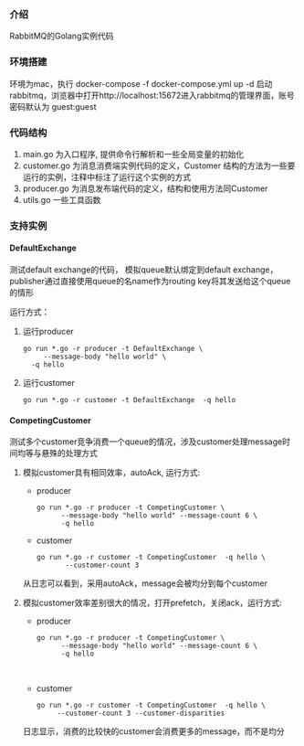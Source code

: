 ### 介绍

RabbitMQ的Golang实例代码

### 环境搭建

环境为mac，执行 docker-compose -f docker-compose.yml up -d 启动rabbitmq，浏览器中打开http://localhost:15672进入rabbitmq的管理界面，账号密码默认为 guest:guest

### 代码结构

1. main.go 为入口程序, 提供命令行解析和一些全局变量的初始化
2. customer.go 为消息消费端实例代码的定义，Customer 结构的方法为一些要运行的实例，注释中标注了运行这个实例的方式
3. producer.go 为消息发布端代码的定义，结构和使用方法同Customer
4. utils.go 一些工具函数

### 支持实例

#### DefaultExchange

测试default exchange的代码， 模拟queue默认绑定到default exchange， publisher通过直接使用queue的名name作为routing key将其发送给这个queue的情形

运行方式：

1. 运行producer

   ```shell
   go run *.go -r producer -t DefaultExchange \
        --message-body "hello world" \
   	 -q hello
   ```

2. 运行customer

   ```shell
   go run *.go -r customer -t DefaultExchange  -q hello
   ```

#### CompetingCustomer

测试多个customer竞争消费一个queue的情况，涉及customer处理message时间均等与悬殊的处理方式

1. 模拟customer具有相同效率，autoAck, 运行方式:

   * producer

     ~~~shell
     go run *.go -r producer -t CompetingCustomer \
           --message-body "hello world" --message-count 6 \
           -q hello
     ~~~

   * customer

     ~~~shell
     go run *.go -r customer -t CompetingCustomer  -q hello \
            --customer-count 3
     ~~~

   从日志可以看到，采用autoAck，message会被均分到每个customer


2. 模拟customer效率差别很大的情况，打开prefetch，关闭ack，运行方式:

   * producer

     ~~~shell
     go run *.go -r producer -t CompetingCustomer \
           --message-body "hello world" --message-count 6 \
           -q hello
     ~~~

     ​

   * customer

     ~~~shell
     go run *.go -r customer -t CompetingCustomer  -q hello \
          --customer-count 3 --customer-disparities
     ~~~

   日志显示，消费的比较快的customer会消费更多的message，而不是均分



